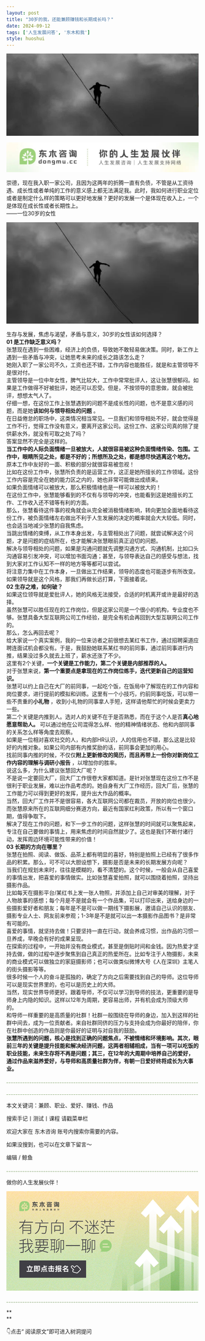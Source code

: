 ```yaml
---
layout: post
title: "30岁的我，还能兼顾赚钱和长期成长吗？"
date: 2024-09-12
tags: ['人生发展问答', '东木和我']
style: huoshui
---
```


![](/assets/post_images/2024-09-12-17319182591970.9626200407506396.jpeg)



![](/assets/post_images/2024-09-12-17319182591640.3104985288996158.jpeg)

崇德，现在我入职一家公司，且因为这两年的折腾一直有负债，不管是从工资待遇、成长性或者单纯的工作的意义感上都无法满足我。此时，我如何进行职业定位或者是制定什么样的策略可以更好地发展？更好的发展一个是体现在收入上，一个是体现在成长性或者长期性上。  
——一位30岁的女性  

![](/assets/post_images/2024-09-12-17319182593500.4836061476329705.png)

生存与发展，焦虑与渴望，矛盾与意义，30岁的女性该如何选择？  
**01 是工作缺乏意义吗？**  
张慧现在遇到一些困难，经济上的负债，导致她不敢轻易做决策。同时，新工作上遇到一些矛盾与冲突，让她思考未来的成长之路该怎么走？  
她刚入职了一家公司不久，工资也还不错，工作内容也能胜任，就是和主管领导不是很对付。  
主管领导是一位中年女性，脾气比较大，工作中常常批评人，这让张慧很郁闷。如果是工作做得不好被批评，她还可以忍受。但是，不按领导的意思做，就会被批评，想想太气人了。  
仔细一想，在这份工作上张慧遇到的问题不是成长性的问题，也不是意义感的问题，而是她**该如何与领导相处的问题** 。  
在日益倦怠的职场中，这类情况相当常见。一旦我们和领导相处不好，就会觉得是工作不行，觉得工作没有意义，要离开这家公司。这份工作、这家公司真的除了提供薪水外，就没有可取之处了吗？  
答案显然不完全是这样的。  
**当工作中的人际负面情绪一旦被放大，人就很容易被这种负面情绪传染、包围。工作中，眼睛所见之处，都是不好的；所想所及之处，都是想尽快逃离这个地方。**  
原本工作中友好的一面、积极的部分就很容易被忽视！  
比如在这份工作中，张慧所负责的是运营工作，这正是她所擅长的工作领域。这份工作内容是完全在她的能力区之内的，她也非常可能做出成绩来。  
如果负面情绪可以被放大，那么积极情绪也是一样可以被放大的！  
在这份工作中，张慧能够看到的不仅有与领导的冲突，也能看到这是她擅长的工作、工作收入还不错等有利的方面。  
那么，张慧看待这件事的视角就会从完全被消极情绪影响，转向更加全面地看待这份工作，被负面情绪左右做出不利于人生发展的决定的概率就会大大较低。同时，也会适当地减少张慧的自我焦虑。  
当跳出情绪的束缚，从工作本身出发，与主管相处出了问题，就尝试解决这个问题，才是问题的症结所在，也才能解决张慧眼前真正迫切的问题。  
解决与领导相处的问题，如果是沟通问题就先调整沟通方式、沟通机制，比如口头沟通容易引发冲突，可以增加书面沟通；甚至，与领导表达自己的感受与想法，找到大家对工作认知不一样的地方等等都可以尝试。  
将注意力集中在工作本身，一旦做出工作结果，领导的态度也可能逐步有所改变。如果领导就是这个风格，那我们再做长远打算，下面接着说。  
**02 生存之难，如何破？**  
如果这位领导就是爱批评人，她的风格无法接受，合适的时机离开或许是最好的选择。  
虽然张慧可以胜任现在的工作岗位，但是这家公司是一个很小的机构，专业度也不够。张慧具备大型互联网公司工作经验，是完全有机会再回到大型互联网公司工作的。  
那么，怎么再回去呢？  
给大家说一个真实案例，我的一位来访者之前很想去某红书工作，通过招聘渠道应聘连面试机会都没有。于是，我鼓励她联系某红书的前同事，通过前同事进行内推，结果没过多久就去上班了，薪水还涨了不少。  
这里有2个关键，**一个关键是工作能力，第二个关键是内部推荐的人。**  
对于张慧来说，**第一个重要点是拿现在的工作岗位练手，迭代更新自己的运营知识。**  
张慧可以约上自己在大厂的前同事，一起吃个饭，在饭局中了解现在的工作内容和岗位要求，进行提前的模拟和训练。这里有一个小技巧，约前同事吃饭，可以带一些不贵重的**小礼物**
，收到小礼物的同事拿人手短，这样请他帮忙的时候会更卖力一些。  
第二个关键是内推到人。选对人的关键不在于是否熟悉，而在于这个人是否**真心地愿意帮助人。**
可以通过他在公司混得怎么样、他的精神情绪状态、他和内部同事的关系怎么样等角度去观察。  
如果是一位相对喜欢社交的人，和内部HR认识，人的信用也不错，那么这是比较好的内推对象。如果公司内部有内推奖励的话，前同事会更加的用心。  
找前同事内推的时候，不仅仅**附上更新修改的简历，而且再带上一份你对新岗位工作内容的理解与调研小报告** ，以增加你的胜率。  
说这么多，为什么建议张慧回大厂呢？  
不是说一定要回大厂，回大厂工作很卷大家都知道。是针对张慧现在这份工作不是很利于职业发展，难以出作品考虑的。她自身有大厂工作经历，回大厂后，张慧的工作能力可以得到更好的发挥，提升出大作品的概率。  
当然，回大厂工作并不是很容易，各大互联网公司都在裁员，开放的岗位也很少。而张慧原来所在的互联网细分赛道方向，最近有国家红利政策，所以有一个窗口期，值得争取下。  
解决了现在工作的问题，和下一步工作的问题，这样张慧的时间就可以聚焦起来，专注在自己要做的事情上，用来焦虑的时间自然就少了。这也是我们不断付诸行动，发挥周边环境可能性带来的价值！  
**03 长期的方向在哪里？**  
张慧在拍照、阅读、做饭、品茶上都有明显的喜好，特别是拍照上已经有了很多作品的积累。那么，可不可以大胆设想下，摄影是否是未来的长期发展方向呢？  
当我们在规划未来时，往往是模糊的，看不清楚的。这个时候，一般会从自己喜爱的事情出发，把喜爱的事情做实。比如张慧喜爱拍照，就可以围绕着拍照，坚持出摄影作品。  
比如每天在摄影平台/某红书上发一张人物照，并添加上自己对审美的理解，对于人物故事的感想；每个月是不是就会有一个作品集，可以打印出来，送给身边的一些摄影爱好者和朋友；每年是不是可以做一期线下摄影展，邀请自己认识的朋友、摄影专业人士、网友前来参观；1-3年是不是就可以出一本摄影作品图书？是非常有可能的。  
喜爱的事情，就坚持去做！只要坚持一直在行动，就会养成习惯，出作品的习惯一旦养成，早晚会有好的成果呈现。  
在探索的过程中，一开始并没有商业模式，甚至是倒贴时间和金钱。因为热爱才坚持去做，做的过程中逐步聚焦到自己真正的热爱所在。比如专注于人物摄影，未来的商业模式可以做独立的家庭摄影师；也可以做类似微博大号《人在深圳》主笔人的街头摄影等等。  
很多时候一个人的奋斗是孤独的，确定了方向之后需要找到自己的导师。这位导师可以是现实世界里的，也可以是历史上的大师。  
当然，现实世界导师更好。跟着导师，不仅可以学习到导师的技法，更重要的是导师身上内隐的知识。这样以12年为周期，更容易出师，并有机会成为顶级大师的。  
和导师一样重要的是高质量的社群！社群一般围绕在导师的身边，加入到这样的社群中间去，成为一位贡献者。来自社群同侪的压力与支持会成为你最好的陪伴，你在社群中创造的作品则是你最好的证明与对自我的鼓励。  
**张慧所遇到的问题，核心是找到正确的问题焦点，不被情绪和环境影响。其次，眼前三年的关键是提升技能和解决经济问题，这两者相辅相成，当有一项可以吃饭的职业技能，未来生存将不再是问题；其三，在12年的大周期中培养自己的爱好，通过作品来滋养爱好，与导师和高质量社群为伴，有朝一日爱好终将成长为大事业。**

  

  

![](/assets/post_images/2024-09-12-17319182591320.6173168046826889.png)

![](/assets/post_images/2024-09-12-17319182591360.6693696279098553.png)

本文关键词：兼顾、职业、爱好、赚钱、作品  

搜索手记丨测试丨课程 请戳菜单栏

欢迎大家在 东木咨询 账号内搜索你需要的内容。

如果没搜到，也可以在文章下留言～

  

编辑 / 鲸鱼

![](/assets/post_images/2024-09-12-17319182591360.5846744333368028.webp)

做你的人生发展伙伴！

  

[![](/assets/post_images/2024-09-12-17319182592820.31361846682571204.png)](http://mp.weixin.qq.com/s?__biz=MzkyNTY0NTMzNQ==&mid=2247489038&idx=2&sn=175e4b053a335b47b340e3d8c919d5e3&chksm=c1c23976f6b5b06013d7c305de12a849b53d21f2d107e2bbe010b12ede3921e0b1acab754d8c&scene=21#wechat_redirect)  

![](/assets/post_images/2024-09-12-17319182592510.2903263277379282.webp)

**  
**

👇点击“ 阅读原文”即可进入树洞提问